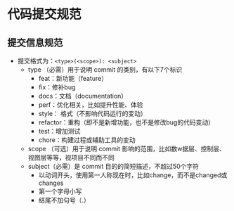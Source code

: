 # 代码提交规范

## 提交信息规范

- 提交格式为：`<type>(<scope>): <subject>`
  - type （必需）用于说明 commit 的类别，有以下7个标识
    - feat：新功能（feature）
    - fix：修补bug
    - docs：文档（documentation）
    - perf：优化相关，比如提升性能、体验
    - style： 格式（不影响代码运行的变动）
    - refactor：重构（即不是新增功能，也不是修改bug的代码变动）
    - test：增加测试
    - chore：构建过程或辅助工具的变动
  - scope （可选）用于说明 commit 影响的范围，比如数w据层、控制层、视图层等等，视项目不同而不同
  - subject（必需）是 commit 目的的简短描述，不超过50个字符
    - 以动词开头，使用第一人称现在时，比如change，而不是changed或changes
    - 第一个字母小写
    - 结尾不加句号（.）
